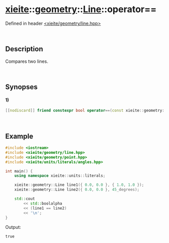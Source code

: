 # [xieite](../../../../../../xieite.md)\:\:[geometry](../../../../../../geometry.md)\:\:[Line](../../../../line.md)\:\:operator==
Defined in header [<xieite/geometry/line.hpp>](../../../../../../../include/xieite/geometry/line.hpp)

&nbsp;

## Description
Compares two lines.

&nbsp;

## Synopses
#### 1)
```cpp
[[nodiscard]] friend constexpr bool operator==(const xieite::geometry::Line& line1, const xieite::geometry::Line& line2) noexcept;
```

&nbsp;

## Example
```cpp
#include <iostream>
#include <xieite/geometry/line.hpp>
#include <xieite/geometry/point.hpp>
#include <xieite/units/literals/angles.hpp>

int main() {
    using namespace xieite::units::literals;

    xieite::geometry::Line line1({ 0.0, 0.0 }, { 1.0, 1.0 });
    xieite::geometry::Line line2({ 0.0, 0.0 }, 45_degrees);

    std::cout
        << std::boolalpha
        << (line1 == line2)
        << '\n';
}
```
Output:
```
true
```
